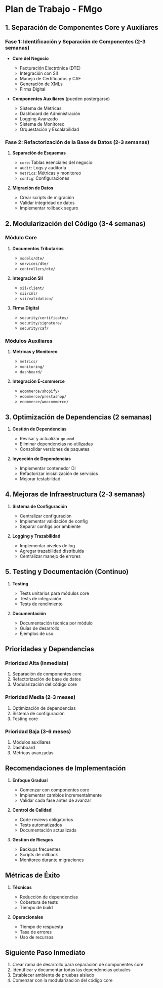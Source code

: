 # Plan de Trabajo - FMgo

## 1. Separación de Componentes Core y Auxiliares

### Fase 1: Identificación y Separación de Componentes (2-3 semanas)
- **Core del Negocio**
  - Facturación Electrónica (DTE)
  - Integración con SII
  - Manejo de Certificados y CAF
  - Generación de XMLs
  - Firma Digital

- **Componentes Auxiliares** (pueden postergarse)
  - Sistema de Métricas
  - Dashboard de Administración
  - Logging Avanzado
  - Sistema de Monitoreo
  - Orquestación y Escalabilidad

### Fase 2: Refactorización de la Base de Datos (2-3 semanas)
1. **Separación de Esquemas**
   - `core`: Tablas esenciales del negocio
   - `audit`: Logs y auditoría
   - `metrics`: Métricas y monitoreo
   - `config`: Configuraciones

2. **Migración de Datos**
   - Crear scripts de migración
   - Validar integridad de datos
   - Implementar rollback seguro

## 2. Modularización del Código (3-4 semanas)

### Módulo Core
1. **Documentos Tributarios**
   - `models/dte/`
   - `services/dte/`
   - `controllers/dte/`

2. **Integración SII**
   - `sii/client/`
   - `sii/xml/`
   - `sii/validation/`

3. **Firma Digital**
   - `security/certificates/`
   - `security/signature/`
   - `security/caf/`

### Módulos Auxiliares
1. **Métricas y Monitoreo**
   - `metrics/`
   - `monitoring/`
   - `dashboard/`

2. **Integración E-commerce**
   - `ecommerce/shopify/`
   - `ecommerce/prestashop/`
   - `ecommerce/woocommerce/`

## 3. Optimización de Dependencias (2 semanas)

1. **Gestión de Dependencias**
   - Revisar y actualizar `go.mod`
   - Eliminar dependencias no utilizadas
   - Consolidar versiones de paquetes

2. **Inyección de Dependencias**
   - Implementar contenedor DI
   - Refactorizar inicialización de servicios
   - Mejorar testabilidad

## 4. Mejoras de Infraestructura (2-3 semanas)

1. **Sistema de Configuración**
   - Centralizar configuración
   - Implementar validación de config
   - Separar configs por ambiente

2. **Logging y Trazabilidad**
   - Implementar niveles de log
   - Agregar trazabilidad distribuida
   - Centralizar manejo de errores

## 5. Testing y Documentación (Continuo)

1. **Testing**
   - Tests unitarios para módulos core
   - Tests de integración
   - Tests de rendimiento

2. **Documentación**
   - Documentación técnica por módulo
   - Guías de desarrollo
   - Ejemplos de uso

## Prioridades y Dependencias

### Prioridad Alta (Inmediata)
1. Separación de componentes core
2. Refactorización de base de datos
3. Modularización del código core

### Prioridad Media (2-3 meses)
1. Optimización de dependencias
2. Sistema de configuración
3. Testing core

### Prioridad Baja (3-6 meses)
1. Módulos auxiliares
2. Dashboard
3. Métricas avanzadas

## Recomendaciones de Implementación

1. **Enfoque Gradual**
   - Comenzar con componentes core
   - Implementar cambios incrementalmente
   - Validar cada fase antes de avanzar

2. **Control de Calidad**
   - Code reviews obligatorios
   - Tests automatizados
   - Documentación actualizada

3. **Gestión de Riesgos**
   - Backups frecuentes
   - Scripts de rollback
   - Monitoreo durante migraciones

## Métricas de Éxito

1. **Técnicas**
   - Reducción de dependencias
   - Cobertura de tests
   - Tiempo de build

2. **Operacionales**
   - Tiempo de respuesta
   - Tasa de errores
   - Uso de recursos

## Siguiente Paso Inmediato

1. Crear rama de desarrollo para separación de componentes core
2. Identificar y documentar todas las dependencias actuales
3. Establecer ambiente de pruebas aislado
4. Comenzar con la modularización del código core 